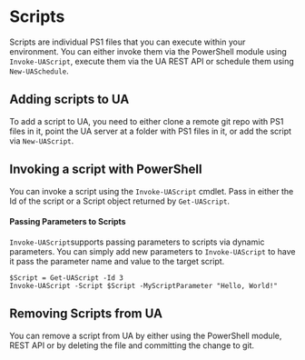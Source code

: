 # Scripts

Scripts are individual PS1 files that you can execute within your environment. You can either invoke them via the PowerShell module using `Invoke-UAScript`, execute them via the UA REST API or schedule them using `New-UASchedule`. 

## Adding scripts to UA

To add a script to UA, you need to either clone a remote git repo with PS1 files in it, point the UA server at a folder with PS1 files in it, or add the script via `New-UAScript`. 

## Invoking a script with PowerShell

You can invoke a script using the `Invoke-UAScript` cmdlet. Pass in either the Id of the script or a Script object returned by `Get-UAScript`. 

#### Passing Parameters to Scripts

`Invoke-UAScript`supports passing parameters to scripts via dynamic parameters. You can simply add new parameters to `Invoke-UAScript` to have it pass the parameter name and value to the target script. 

```text
$Script = Get-UAScript -Id 3
Invoke-UAScript -Script $Script -MyScriptParameter "Hello, World!"
```

## Removing Scripts from UA

You can remove a script from UA by either using the PowerShell module, REST API or by deleting the file and committing the change to git. 


